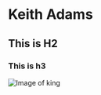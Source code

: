 # Keith Adams
## This is H2
### This is h3
![Image of king](https://images.unsplash.com/photo-1614027164847-1b28cfe1df60)
